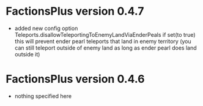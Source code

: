 # FactionsPlus version 0.4.7

* added new config option Teleports.disallowTeleportingToEnemyLandViaEnderPeals
if set(to true) this will prevent ender pearl teleports that land in enemy territory
(you can still teleport outside of enemy land as long as ender pearl does land outside it)
  

# FactionsPlus version 0.4.6
* nothing specified here


